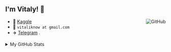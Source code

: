 ## I'm Vitaly! :wave:

<a href="https://github.com/vitaliknow"><img align="right" alt="GitHub" src="https://img.shields.io/badge/dynamic/json?logo=github&label=GitHub+Followers&labelColor=282c34&color=181717&query=%24.data.totalSubs&url=https%3A%2F%2Fapi.spencerwoo.com%2Fsubstats%2F%3Fsource%3Dgithub%26queryKey%3Dvitaliknow&longCache=true"/></a>


- 🏅 [Kaggle](https://www.kaggle.com/vitaliknow)
- :email: `vitaliknow at gmail.com`
- :airplane: [Telegram](https://t.me/vitaliknow3)  .



<details>

<summary>My GitHub Stats</summary>

![vitaliknow's github stats](https://github-readme-stats.vercel.app/api?username=vitaliknow&theme=vue&show_icons=true)

</details>


